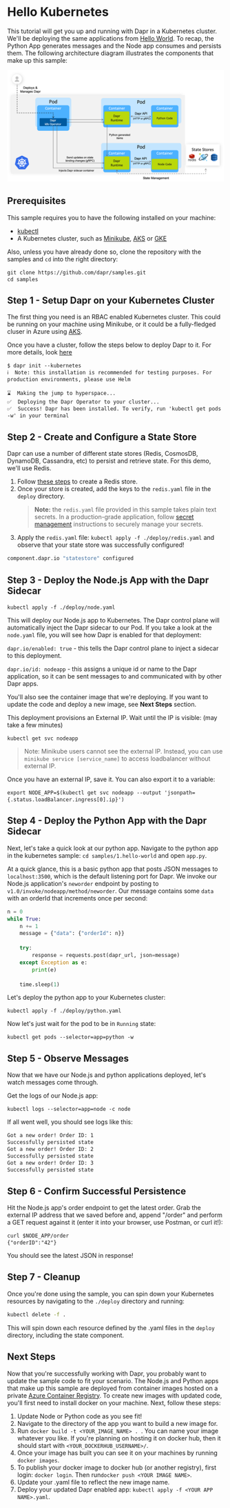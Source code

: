 # Hello Kubernetes

This tutorial will get you up and running with Dapr in a Kubernetes cluster. We'll be deploying the same applications from [Hello World](../1.hello-world). To recap, the Python App generates messages and the Node app consumes and persists them. The following architecture diagram illustrates the components that make up this sample: 

![Architecture Diagram](./img/Architecture_Diagram.png)


## Prerequisites
This sample requires you to have the following installed on your machine:
- [kubectl](https://kubernetes.io/docs/tasks/tools/install-kubectl/)
- A Kubernetes cluster, such as [Minikube](https://github.com/dapr/docs/blob/master/getting-started/environment-setup.md#setup-cluster), [AKS](https://github.com/dapr/docs/blob/master/getting-started/environment-setup.md#setup-cluster) or [GKE](https://cloud.google.com/kubernetes-engine/)

Also, unless you have already done so, clone the repository with the samples and ````cd```` into the right directory:
```
git clone https://github.com/dapr/samples.git
cd samples
```
  
## Step 1 - Setup Dapr on your Kubernetes Cluster

The first thing you need is an RBAC enabled Kubernetes cluster. This could be running on your machine using Minikube, or it could be a fully-fledged cluser in Azure using [AKS](https://azure.microsoft.com/en-us/services/kubernetes-service/). 

Once you have a cluster, follow the steps below to deploy Dapr to it. For more details, look [here](https://github.com/dapr/docs/blob/master/getting-started/environment-setup.md#installing-dapr-on-a-kubernetes-cluster)

```
$ dapr init --kubernetes
ℹ️  Note: this installation is recommended for testing purposes. For production environments, please use Helm

⌛  Making the jump to hyperspace...
✅  Deploying the Dapr Operator to your cluster...
✅  Success! Dapr has been installed. To verify, run 'kubectl get pods -w' in your terminal
```

## Step 2 - Create and Configure a State Store

Dapr can use a number of different state stores (Redis, CosmosDB, DynamoDB, Cassandra, etc) to persist and retrieve state. For this demo, we'll use Redis.

1. Follow [these steps](https://github.com/dapr/docs/blob/master/concepts/components/redis.md#creating-a-redis-store) to create a Redis store.
2. Once your store is created, add the keys to the `redis.yaml` file in the `deploy` directory. 
    > **Note:** the `redis.yaml` file provided in this sample takes plain text secrets. In a production-grade application, follow [secret management](https://github.com/dapr/docs/blob/master/concepts/components/secrets.md) instructions to securely manage your secrets.
3. Apply the `redis.yaml` file: `kubectl apply -f ./deploy/redis.yaml` and observe that your state store was successfully configured!

```bash
component.dapr.io "statestore" configured
```

## Step 3 - Deploy the Node.js App with the Dapr Sidecar

```
kubectl apply -f ./deploy/node.yaml
```

This will deploy our Node.js app to Kubernetes. The Dapr control plane will automatically inject the Dapr sidecar to our Pod. If you take a look at the ```node.yaml``` file, you will see how Dapr is enabled for that deployment:

```dapr.io/enabled: true``` - this tells the Dapr control plane to inject a sidecar to this deployment.

```dapr.io/id: nodeapp``` - this assigns a unique id or name to the Dapr application, so it can be sent messages to and communicated with by other Dapr apps.

You'll also see the container image that we're deploying. If you want to update the code and deploy a new image, see **Next Steps** section. 

This deployment provisions an External IP.
Wait until the IP is visible: (may take a few minutes)

```
kubectl get svc nodeapp
```

> Note: Minikube users cannot see the external IP. Instead, you can use `minikube service [service_name]` to access loadbalancer without external IP.

Once you have an external IP, save it.
You can also export it to a variable:

```
export NODE_APP=$(kubectl get svc nodeapp --output 'jsonpath={.status.loadBalancer.ingress[0].ip}')
```

## Step 4 - Deploy the Python App with the Dapr Sidecar
Next, let's take a quick look at our python app. Navigate to the python app in the kubernetes sample: `cd samples/1.hello-world` and open `app.py`.

At a quick glance, this is a basic python app that posts JSON messages to `localhost:3500`, which is the default listening port for Dapr. We invoke our Node.js application's `neworder` endpoint by posting to `v1.0/invoke/nodeapp/method/neworder`. Our message contains some `data` with an orderId that increments once per second:

```python
n = 0
while True:
    n += 1
    message = {"data": {"orderId": n}}

    try:
        response = requests.post(dapr_url, json=message)
    except Exception as e:
        print(e)

    time.sleep(1)
```

Let's deploy the python app to your Kubernetes cluster:
```
kubectl apply -f ./deploy/python.yaml
```

Now let's just wait for the pod to be in ```Running``` state:

```
kubectl get pods --selector=app=python -w
```

## Step 5 - Observe Messages

Now that we have our Node.js and python applications deployed, let's watch messages come through.

Get the logs of our Node.js app:

```
kubectl logs --selector=app=node -c node
```

If all went well, you should see logs like this:

```
Got a new order! Order ID: 1
Successfully persisted state
Got a new order! Order ID: 2
Successfully persisted state
Got a new order! Order ID: 3
Successfully persisted state
```

## Step 6 - Confirm Successful Persistence

Hit the Node.js app's order endpoint to get the latest order. Grab the external IP address that we saved before and, append "/order" and perform a GET request against it (enter it into your browser, use Postman, or curl it!):

```
curl $NODE_APP/order
{"orderID":"42"}
```

You should see the latest JSON in response!

## Step 7 - Cleanup

Once you're done using the sample, you can spin down your Kubernetes resources by navigating to the `./deploy` directory and running:

```bash
kubectl delete -f .
```

This will spin down each resource defined by the .yaml files in the `deploy` directory, including the state component.

## Next Steps

Now that you're successfully working with Dapr, you probably want to update the sample code to fit your scenario. The Node.js and Python apps that make up this sample are deployed from container images hosted on a private [Azure Container Registry](https://azure.microsoft.com/en-us/services/container-registry/). To create new images with updated code, you'll first need to install docker on your machine. Next, follow these steps:

1. Update Node or Python code as you see fit!
2. Navigate to the directory of the app you want to build a new image for.
3. Run `docker build -t <YOUR_IMAGE_NAME> . `. You can name your image whatever you like. If you're planning on hosting it on docker hub, then it should start with `<YOUR_DOCKERHUB_USERNAME>/`.
4. Once your image has built you can see it on your machines by running `docker images`.
5. To publish your docker image to docker hub (or another registry), first login: `docker login`. Then run`docker push <YOUR IMAGE NAME>`.
6. Update your .yaml file to reflect the new image name.
7. Deploy your updated Dapr enabled app: `kubectl apply -f <YOUR APP NAME>.yaml`.
